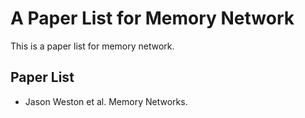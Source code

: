 # A Paper List for Memory Network

This is a paper list for memory network.

## Paper List

- Jason Weston et al. Memory Networks. 